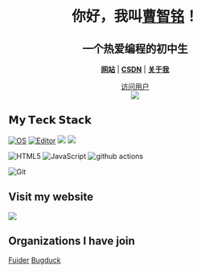 <h1 align="center">你好，我叫<a href="https://caozhiming.tk/">曹智铭</a>！</h1>
<h2 align="center">一个热爱编程的初中生</h2>


<p align="center">
  <strong><a href="https://caozhiming.tk">网站</a></strong> |
  <strong><a href="https://blog.csdn.net/weixin_46898465">CSDN</a></strong> |
  <strong><a href="https://caozhiming.tk/关于/">关于我</a></strong>  
</p>
<a href="https://caozhiming.tk"><p align="center">访问用户<br> <img src="https://profile-counter.glitch.me/xiaocao162020/count.svg" /></a>


## 𝗠𝘆 𝗧𝗲𝗰𝗸 𝗦𝘁𝗮𝗰𝗸

[![OS](https://img.shields.io/badge/OS-Windows-informational?style=flat-square&logo=windows&logoColor=white)](https://en.wikipedia.org/wiki/Windows)
[![Editor](https://img.shields.io/badge/Editor-VSCode-blue?style=flat-square&logo=visual-studio-code&logoColor=white)](https://code.visualstudio.com/)
[![](https://img.shields.io/website?color=0ab9e6&style=flat-square&up_message=mySite&url=https%3a%2f%2caozhiming.tk)](https://caozhiming.tk)
[![](https://img.shields.io/badge/python-v3.9-blue)](https://python.org)

![HTML5](https://img.shields.io/badge/-HTML5-%23E44D27?style=flat-square&logo=html5&logoColor=ffffff)
![JavaScript](https://img.shields.io/badge/-JavaScript-%23F7DF1C?style=flat-square&logo=javascript&logoColor=000000&labelColor=%23F7DF1C&color=%23FFCE5A)
<img alt="github actions" src="https://img.shields.io/badge/-Github_Actions-2088FF?style=flat-square&logo=github-actions&logoColor=white" />

![Git](https://img.shields.io/badge/-Git-%23F05032?style=flat-square&logo=git&logoColor=%23ffffff)


## Visit my website

[![](https://caozhiming.tk/wp-content/uploads/2020/09/%E6%97%A0%E6%A0%87%E9%A2%98.png)](https://caozhiming.tk)


## Organizations I have join

[Fuider](https://github.com/fuider)  [Bugduck](https://github.com/Bug-Duck)

